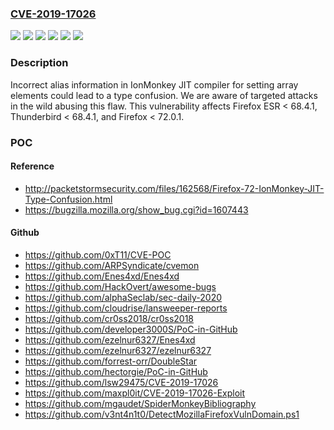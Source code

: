 ### [CVE-2019-17026](https://cve.mitre.org/cgi-bin/cvename.cgi?name=CVE-2019-17026)
![](https://img.shields.io/static/v1?label=Product&message=Firefox%20ESR&color=blue)
![](https://img.shields.io/static/v1?label=Product&message=Firefox&color=blue)
![](https://img.shields.io/static/v1?label=Product&message=Thunderbird&color=blue)
![](https://img.shields.io/static/v1?label=Version&message=%3C%2068.4.1%20&color=brighgreen)
![](https://img.shields.io/static/v1?label=Version&message=%3C%2072.0.1%20&color=brighgreen)
![](https://img.shields.io/static/v1?label=Vulnerability&message=IonMonkey%20type%20confusion%20with%20StoreElementHole%20and%20FallibleStoreElement&color=brighgreen)

### Description

Incorrect alias information in IonMonkey JIT compiler for setting array elements could lead to a type confusion. We are aware of targeted attacks in the wild abusing this flaw. This vulnerability affects Firefox ESR < 68.4.1, Thunderbird < 68.4.1, and Firefox < 72.0.1.

### POC

#### Reference
- http://packetstormsecurity.com/files/162568/Firefox-72-IonMonkey-JIT-Type-Confusion.html
- https://bugzilla.mozilla.org/show_bug.cgi?id=1607443

#### Github
- https://github.com/0xT11/CVE-POC
- https://github.com/ARPSyndicate/cvemon
- https://github.com/Enes4xd/Enes4xd
- https://github.com/HackOvert/awesome-bugs
- https://github.com/alphaSeclab/sec-daily-2020
- https://github.com/cloudrise/lansweeper-reports
- https://github.com/cr0ss2018/cr0ss2018
- https://github.com/developer3000S/PoC-in-GitHub
- https://github.com/ezelnur6327/Enes4xd
- https://github.com/ezelnur6327/ezelnur6327
- https://github.com/forrest-orr/DoubleStar
- https://github.com/hectorgie/PoC-in-GitHub
- https://github.com/lsw29475/CVE-2019-17026
- https://github.com/maxpl0it/CVE-2019-17026-Exploit
- https://github.com/mgaudet/SpiderMonkeyBibliography
- https://github.com/v3nt4n1t0/DetectMozillaFirefoxVulnDomain.ps1

